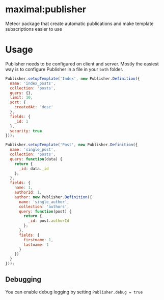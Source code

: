 # maximal:publisher
Meteor package that create automatic publications and make template subscriptions easier to use

# Usage
Publisher needs to be configured on client and server. Mostly the easiest way is to configure Publisher in a file in your `both` folder.

````javascript
Publisher.setupTemplate('Index', new Publisher.Definition({
  name: 'index_posts',
  collection: 'posts',
  query: {},
  limit: 10,
  sort: {
    createdAt: 'desc'
  },
  fields: {
    _id: 1
  },
  security: true
}));
````

````javascript
Publisher.setupTemplate('Post', new Publisher.Definition({
  name: 'single_post',
  collection: 'posts',
  query: function(data) {
    return {
      _id: data._id
    };
  },
  fields: {
    name: 1,
    authorId: 1,
    author: new Publisher.Definition({
      name: 'single_author',
      collection: 'authors',
      query: function(post) {
        return {
          _id: post.authorId
        };
      },
      fields: {
        firstname: 1,
        lastname: 1
      }
    })
  }
}));
````

## Debugging
You can enable debug logging by setting `Publisher.debug = true`
